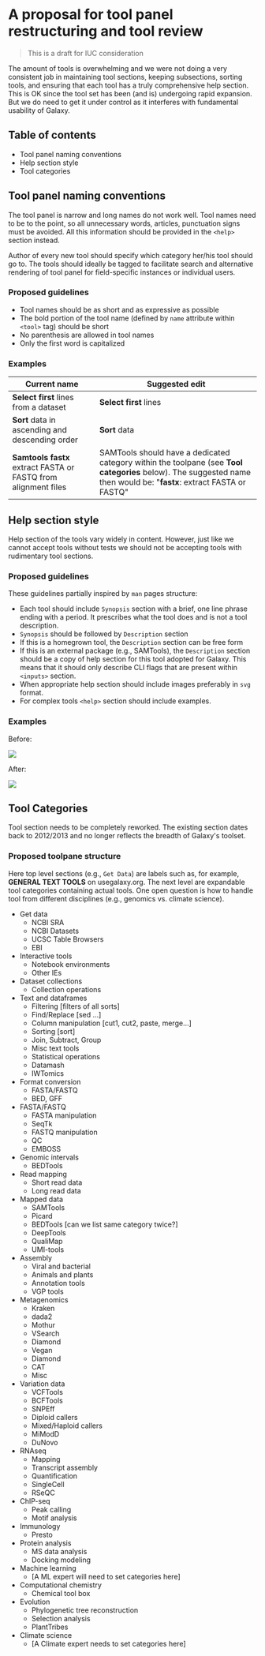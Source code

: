 # A proposal for tool panel restructuring and tool review

> This is a draft for IUC consideration

The amount of tools is overwhelming and we were not doing a very consistent job in maintaining tool sections, keeping subsections, sorting tools, and ensuring that each tool has a truly comprehensive help section. This is OK since the tool set has been (and is) undergoing rapid expansion. But we do need to get it under control as it interferes with fundamental usability of Galaxy.

## Table of contents

- Tool panel naming conventions
- Help section style
- Tool categories

## Tool panel naming conventions

The tool panel is narrow and long names do not work well. Tool names need to be to the point, so all unnecessary words, articles, punctuation signs must be avoided. All this information should be provided in the `<help>` section instead.

Author of every new tool should specify which category her/his tool should go to. The tools should ideally be tagged to facilitate search and alternative rendering of tool panel for field-specific instances or individual users.

### Proposed guidelines

- Tool names should be as short and as expressive as possible 
- The bold portion of the tool name (defined by `name` attribute within `<tool>` tag) should be short 
- No parenthesis are allowed in tool names
- Only the first word is capitalized

### Examples

| Current name | Suggested edit |
|--------------|---------------|
|**Select first** lines from a dataset | **Select first** lines |
|**Sort** data in ascending and descending order | **Sort** data|
|**Samtools fastx** extract FASTA or FASTQ from alignment files | SAMTools should have a dedicated category within the toolpane (see **Tool categories** below). The suggested name then would be: "**fastx**: extract FASTA or FASTQ"|

## Help section style

Help section of the tools vary widely in content. However, just like we cannot accept tools without tests we should not be accepting tools with rudimentary tool sections. 

### Proposed guidelines

These guidelines partially inspired by `man` pages structure:

- Each tool should include `Synopsis` section with a brief, one line phrase ending with a period. It prescribes what the tool does and is not a tool description.
- `Synopsis` should be followed by `Description` section
- If this is a homegrown tool, the `Description` section can be free form
- If this is an external package (e.g., SAMTools), the `Description` section should be a copy of help section for this tool adopted for Galaxy. This means that it should only describe CLI flags that are present within `<inputs>` section.
- When appropriate help section should include images preferably in `svg` format.
- For complex tools `<help>` section should include examples.

### Examples

Before:

![](https://i.imgur.com/oV4uY5m.png)

After:

![](https://i.imgur.com/G6rxKq3.png)

## Tool Categories

Tool section needs to be completely reworked. The existing section dates back to 2012/2013 and no longer reflects the breadth of Galaxy's toolset. 

### Proposed toolpane structure

Here top level sections (e.g., `Get Data`) are labels such as, for example, **GENERAL TEXT TOOLS** on usegalaxy.org. The next level are expandable tool categories containing actual tools. One open question is how to handle tool from different disciplines (e.g., genomics vs. climate science).

- Get data
    - NCBI SRA
    - NCBI Datasets
    - UCSC Table Browsers
    - EBI
- Interactive tools
    - Notebook environments
    - Other IEs
- Dataset collections
    - Collection operations
- Text and dataframes
    - Filtering [filters of all sorts]
    - Find/Replace [sed ...]
    - Column manipulation [cut1, cut2, paste, merge...]
    - Sorting [sort]
    - Join, Subtract, Group
    - Misc text tools
    - Statistical operations
    - Datamash
    - IWTomics
- Format conversion
    - FASTA/FASTQ
    - BED, GFF
- FASTA/FASTQ
    - FASTA manipulation
    - SeqTk
    - FASTQ manipulation
    - QC
    - EMBOSS
- Genomic intervals
    - BEDTools
- Read mapping
    - Short read data
    - Long read data
- Mapped data
    - SAMTools
    - Picard
    - BEDTools [can we list same category twice?]
    - DeepTools
    - QualiMap
    - UMI-tools
- Assembly
    - Viral and bacterial
    - Animals and plants
    - Annotation tools
    - VGP tools
- Metagenomics
    - Kraken
    - dada2
    - Mothur
    - VSearch
    - Diamond
    - Vegan
    - Diamond
    - CAT
    - Misc 
- Variation data
    - VCFTools
    - BCFTools
    - SNPEff
    - Diploid callers
    - Mixed/Haploid callers
    - MiModD
    - DuNovo
- RNAseq
    - Mapping
    - Transcript assembly
    - Quantification
    - SingleCell
    - RSeQC
-  ChIP-seq
    -  Peak calling
    -  Motif analysis
- Immunology
    - Presto
- Protein analysis
    - MS data analysis
    - Docking modeling
- Machine learning
    - [A ML expert will need to set categories here]
- Computational chemistry
    - Chemical tool box
- Evolution
    - Phylogenetic tree reconstruction
    - Selection analysis
    - PlantTribes
- Climate science
    - [A Climate expert needs to set categories here]
